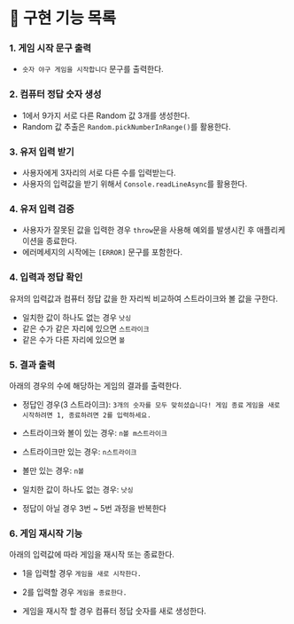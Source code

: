 # 📌 구현 기능 목록

### 1. 게임 시작 문구 출력

- `숫자 야구 게임을 시작합니다` 문구를 출력한다.

### 2. 컴퓨터 정답 숫자 생성

- 1에서 9가지 서로 다른 Random 값 3개를 생성한다.
- Random 값 추출은 `Random.pickNumberInRange()`를 활용한다.

### 3. 유저 입력 받기

- 사용자에게 3자리의 서로 다른 수를 입력받는다.
- 사용자의 입력값을 받기 위해서 `Console.readLineAsync`를 활용한다.

### 4. 유저 입력 검증

- 사용자가 잘못된 값을 입력한 경우 `throw`문을 사용해 예외를 발생시킨 후 애플리케이션을 종료한다.
- 에러메세지의 시작에는 `[ERROR]` 문구를 포함한다.

### 4. 입력과 정답 확인

유저의 입력값과 컴퓨터 정답 값을 한 자리씩 비교하여 스트라이크와 볼 값을 구한다.
- 일치한 값이 하나도 없는 경우 `낫싱`
- 같은 수가 같은 자리에 있으면 `스트라이크`
- 같은 수가 다른 자리에 있으면 `볼`

### 5. 결과 출력
아래의 경우의 수에 해당하는 게임의 결과를 출력한다.

- 정답인 경우(3 스트라이크):
  `3개의 숫자를 모두 맞히셨습니다! 게임 종료`
  `게임을 새로 시작하려면 1, 종료하려면 2를 입력하세요.`

- 스트라이크와 볼이 있는 경우: 
  `n볼 m스트라이크`

- 스트라이크만 있는 경우: 
  `n스트라이크`

- 볼만 있는 경우: 
  `n볼`

- 일치한 값이 하나도 없는 경우: 
  `낫싱`

- 정답이 아닐 경우 3번 ~ 5번 과정을 반복한다

### 6. 게임 재시작 기능
아래의 입력값에 따라 게임을 재시작 또는 종료한다.
- 1을 입력할 경우 `게임을 새로 시작한다.`
- 2를 입력할 경우 `게임을 종료한다.`

- 게임을 재시작 할 경우 컴퓨터 정답 숫자를 새로 생성한다.